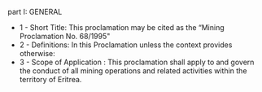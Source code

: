 part I: GENERAL

<ul>
			<li>1 - Short Title: This proclamation may be cited as the “Mining Proclamation No. 68&#x2F;1995&quot; <ul>
			</ul></li>			<li>2 - Definitions: In this Proclamation unless the context provides otherwise: <ul>
			</ul></li>			<li>3 - Scope of Application : This proclamation shall apply to and govern the conduct of all mining operations and related activities within the territory of Eritrea. <ul>
			</ul></li></ul>